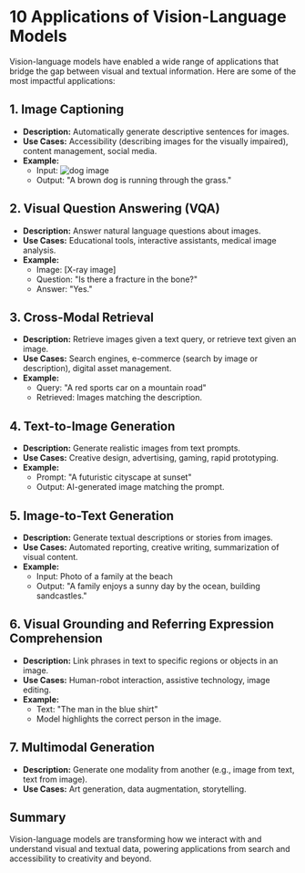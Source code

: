 # 10 Applications of Vision-Language Models

Vision-language models have enabled a wide range of applications that bridge the gap between visual and textual information. Here are some of the most impactful applications:

## 1. Image Captioning
- **Description:** Automatically generate descriptive sentences for images.
- **Use Cases:** Accessibility (describing images for the visually impaired), content management, social media.
- **Example:**
  - Input: ![dog image](https://images.unsplash.com/photo-1518717758536-85ae29035b6d)
  - Output: "A brown dog is running through the grass."

## 2. Visual Question Answering (VQA)
- **Description:** Answer natural language questions about images.
- **Use Cases:** Educational tools, interactive assistants, medical image analysis.
- **Example:**
  - Image: [X-ray image]
  - Question: "Is there a fracture in the bone?"
  - Answer: "Yes."

## 3. Cross-Modal Retrieval
- **Description:** Retrieve images given a text query, or retrieve text given an image.
- **Use Cases:** Search engines, e-commerce (search by image or description), digital asset management.
- **Example:**
  - Query: "A red sports car on a mountain road"
  - Retrieved: Images matching the description.

## 4. Text-to-Image Generation
- **Description:** Generate realistic images from text prompts.
- **Use Cases:** Creative design, advertising, gaming, rapid prototyping.
- **Example:**
  - Prompt: "A futuristic cityscape at sunset"
  - Output: AI-generated image matching the prompt.

## 5. Image-to-Text Generation
- **Description:** Generate textual descriptions or stories from images.
- **Use Cases:** Automated reporting, creative writing, summarization of visual content.
- **Example:**
  - Input: Photo of a family at the beach
  - Output: "A family enjoys a sunny day by the ocean, building sandcastles."

## 6. Visual Grounding and Referring Expression Comprehension
- **Description:** Link phrases in text to specific regions or objects in an image.
- **Use Cases:** Human-robot interaction, assistive technology, image editing.
- **Example:**
  - Text: "The man in the blue shirt"
  - Model highlights the correct person in the image.

## 7. Multimodal Generation
- **Description:** Generate one modality from another (e.g., image from text, text from image).
- **Use Cases:** Art generation, data augmentation, storytelling.

## Summary
Vision-language models are transforming how we interact with and understand visual and textual data, powering applications from search and accessibility to creativity and beyond. 